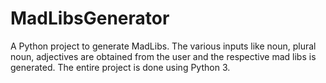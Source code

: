# MadLibsGenerator
A Python project to generate MadLibs. The various inputs like noun, plural noun, adjectives are obtained from the user and the respective mad libs is generated. The entire project is done using Python 3.
